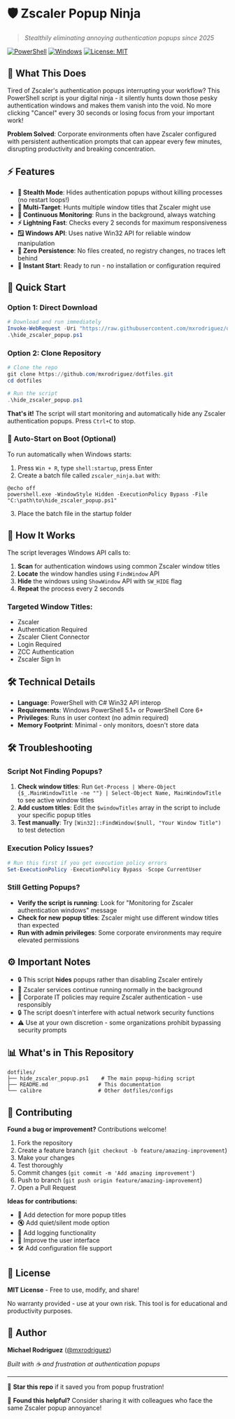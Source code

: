 # 🛡️ Zscaler Popup Ninja

> *Stealthily eliminating annoying authentication popups since 2025*

[![PowerShell](https://img.shields.io/badge/PowerShell-5391FE?style=flat&logo=powershell&logoColor=white)](https://docs.microsoft.com/en-us/powershell/)
[![Windows](https://img.shields.io/badge/Windows-0078D4?style=flat&logo=windows&logoColor=white)](https://www.microsoft.com/windows)
[![License: MIT](https://img.shields.io/badge/License-MIT-yellow.svg)](https://opensource.org/licenses/MIT)

## 🎯 What This Does

Tired of Zscaler's authentication popups interrupting your workflow? This PowerShell script is your digital ninja - it silently hunts down those pesky authentication windows and makes them vanish into the void. No more clicking "Cancel" every 30 seconds or losing focus from your important work!

**Problem Solved**: Corporate environments often have Zscaler configured with persistent authentication prompts that can appear every few minutes, disrupting productivity and breaking concentration.

## ⚡ Features

- **🥷 Stealth Mode**: Hides authentication popups without killing processes (no restart loops!)
- **🎯 Multi-Target**: Hunts multiple window titles that Zscaler might use
- **🔄 Continuous Monitoring**: Runs in the background, always watching
- **⚡ Lightning Fast**: Checks every 2 seconds for maximum responsiveness
- **🪟 Windows API**: Uses native Win32 API for reliable window manipulation
- **💾 Zero Persistence**: No files created, no registry changes, no traces left behind
- **🚀 Instant Start**: Ready to run - no installation or configuration required

## 🚀 Quick Start

### Option 1: Direct Download
```powershell
# Download and run immediately
Invoke-WebRequest -Uri "https://raw.githubusercontent.com/mxrodriguez/dotfiles/master/hide_zscaler_popup.ps1" -OutFile "hide_zscaler_popup.ps1"
.\hide_zscaler_popup.ps1
```

### Option 2: Clone Repository
```powershell
# Clone the repo
git clone https://github.com/mxrodriguez/dotfiles.git
cd dotfiles

# Run the script
.\hide_zscaler_popup.ps1
```

**That's it!** The script will start monitoring and automatically hide any Zscaler authentication popups. Press `Ctrl+C` to stop.

### 🔧 Auto-Start on Boot (Optional)
To run automatically when Windows starts:

1. Press `Win + R`, type `shell:startup`, press Enter
2. Create a batch file called `zscaler_ninja.bat` with:
```batch
@echo off
powershell.exe -WindowStyle Hidden -ExecutionPolicy Bypass -File "C:\path\to\hide_zscaler_popup.ps1"
```
3. Place the batch file in the startup folder

## 🔧 How It Works

The script leverages Windows API calls to:

1. **Scan** for authentication windows using common Zscaler window titles
2. **Locate** the window handles using `FindWindow` API
3. **Hide** the windows using `ShowWindow` API with `SW_HIDE` flag
4. **Repeat** the process every 2 seconds

### Targeted Window Titles:
- Zscaler
- Authentication Required
- Zscaler Client Connector
- Login Required
- ZCC Authentication
- Zscaler Sign In

## 🛠️ Technical Details

- **Language**: PowerShell with C# Win32 API interop
- **Requirements**: Windows PowerShell 5.1+ or PowerShell Core 6+
- **Privileges**: Runs in user context (no admin required)
- **Memory Footprint**: Minimal - only monitors, doesn't store data

## 🛠️ Troubleshooting

### Script Not Finding Popups?
1. **Check window titles**: Run `Get-Process | Where-Object {$_.MainWindowTitle -ne ""} | Select-Object Name, MainWindowTitle` to see active window titles
2. **Add custom titles**: Edit the `$windowTitles` array in the script to include your specific popup titles
3. **Test manually**: Try `[Win32]::FindWindow($null, "Your Window Title")` to test detection

### Execution Policy Issues?
```powershell
# Run this first if you get execution policy errors
Set-ExecutionPolicy -ExecutionPolicy Bypass -Scope CurrentUser
```

### Still Getting Popups?
- **Verify the script is running**: Look for "Monitoring for Zscaler authentication windows" message
- **Check for new popup titles**: Zscaler might use different window titles than expected
- **Run with admin privileges**: Some corporate environments may require elevated permissions

## ⚙️ Important Notes

- 🔒 This script **hides** popups rather than disabling Zscaler entirely
- 🔄 Zscaler services continue running normally in the background
- 🏢 Corporate IT policies may require Zscaler authentication - use responsibly
- 🔒 The script doesn't interfere with actual network security functions
- ⚠️ Use at your own discretion - some organizations prohibit bypassing security prompts

## 📊 What's in This Repository

```
dotfiles/
├── hide_zscaler_popup.ps1    # The main popup-hiding script
├── README.md                # This documentation
└── calibre                  # Other dotfiles/configs
```

## 🤝 Contributing

**Found a bug or improvement?** Contributions welcome!

1. Fork the repository
2. Create a feature branch (`git checkout -b feature/amazing-improvement`)
3. Make your changes
4. Test thoroughly
5. Commit changes (`git commit -m 'Add amazing improvement'`)
6. Push to branch (`git push origin feature/amazing-improvement`)
7. Open a Pull Request

**Ideas for contributions:**
- 🎯 Add detection for more popup titles
- 🔇 Add quiet/silent mode option
- 📅 Add logging functionality
- 🎨 Improve the user interface
- 🛠️ Add configuration file support

## 📝 License

**MIT License** - Free to use, modify, and share!

No warranty provided - use at your own risk. This tool is for educational and productivity purposes.

## 👤 Author

**Michael Rodriguez** ([@mxrodriguez](https://github.com/mxrodriguez))

*Built with ☕ and frustration at authentication popups*

---

🚀 **Star this repo** if it saved you from popup frustration!

📧 **Found this helpful?** Consider sharing it with colleagues who face the same Zscaler popup annoyance!
